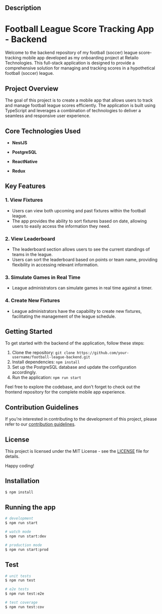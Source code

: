 

## Description

# Football League Score Tracking App - Backend

Welcome to the backend repository of my football (soccer) league score-tracking mobile app developed as my onboarding project at Retailo Technologies. This full-stack application is designed to provide a comprehensive solution for managing and tracking scores in a hypothetical football (soccer) league.

## Project Overview

The goal of this project is to create a mobile app that allows users to track and manage football league scores efficiently. The application is built using TypeScript and leverages a combination of technologies to deliver a seamless and responsive user experience.

## Core Technologies Used

- **NestJS**

- **PostgreSQL**

- **ReactNative**

- **Redux**

## Key Features

### 1. View Fixtures

- Users can view both upcoming and past fixtures within the football league.
- The app provides the ability to sort fixtures based on date, allowing users to easily access the information they need.

### 2. View Leaderboard

- The leaderboard section allows users to see the current standings of teams in the league.
- Users can sort the leaderboard based on points or team name, providing flexibility in accessing relevant information.

### 3. Simulate Games in Real Time

- League administrators can simulate games in real time against a timer.


### 4. Create New Fixtures

- League administrators have the capability to create new fixtures, facilitating the management of the league schedule.

## Getting Started

To get started with the backend of the application, follow these steps:

1. Clone the repository: `git clone https://github.com/your-username/football-league-backend.git`
2. Install dependencies: `npm install`
3. Set up the PostgreSQL database and update the configuration accordingly.
4. Run the application: `npm run start`

Feel free to explore the codebase, and don't forget to check out the frontend repository for the complete mobile app experience.

## Contribution Guidelines

If you're interested in contributing to the development of this project, please refer to our [contribution guidelines](CONTRIBUTING.md).

## License

This project is licensed under the MIT License - see the [LICENSE](LICENSE) file for details.

Happy coding!


## Installation

```bash
$ npm install
```

## Running the app

```bash
# development
$ npm run start

# watch mode
$ npm run start:dev

# production mode
$ npm run start:prod
```

## Test

```bash
# unit tests
$ npm run test

# e2e tests
$ npm run test:e2e

# test coverage
$ npm run test:cov
```

